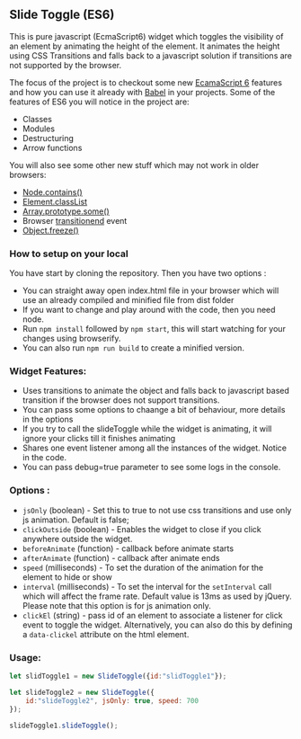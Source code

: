 ## Slide Toggle (ES6)

This is pure javascript (EcmaScript6) widget which toggles the visibility of an element by animating the height of the element. It animates the height using CSS Transitions and falls back to a javascript solution if transitions are not supported by the browser.

The focus of the project is to checkout some new [EcamaScript 6](https://kangax.github.io/compat-table/es6/) features and how you can use it already with [Babel](babeljs.io) in your projects. Some of the features of ES6 you will notice in the project are:
* Classes
* Modules
* Destructuring
* Arrow functions

You will also see some other new stuff which may not work in older browsers:
* [Node.contains()](https://developer.mozilla.org/en-US/docs/Web/API/Node/contains)
* [Element.classList](https://developer.mozilla.org/en-US/docs/Web/API/Element/classList)
* [Array.prototype.some()](https://developer.mozilla.org/en/docs/Web/JavaScript/Reference/Global_Objects/Array/some)
* Browser [transitionend](https://developer.mozilla.org/en-US/docs/Web/Events/transitionend) event
* [Object.freeze()](https://developer.mozilla.org/en-US/docs/Web/JavaScript/Reference/Global_Objects/Object/freeze)

### How to setup on your local
You have start by cloning the repository. Then you have two options :
* You can straight away open index.html file in your browser which will use an already compiled and minified file from dist folder
* If you want to change and play around with the code, then you need node. 
* Run `npm install` followed by `npm start`, this will start watching for your changes using browserify.
* You can also run `npm run build` to create a minified version.

### Widget Features:
* Uses transitions to animate the object and falls back to javascript based transition if the browser does not support transitions.
* You can pass some options to chaange a bit of behaviour, more details in the options
* If you try to call the slideToggle while the widget is animating, it will ignore your clicks till it finishes animating
* Shares one event listener among all the instances of the widget. Notice in the code.
* You can pass debug=true parameter to see some logs in the console.

### Options :

* `jsOnly` (boolean) - Set this to true to not use css transitions and use only js animation. Default is false;
* `clickOutside` (boolean) - Enables the widget to close if you click anywhere outside the widget.
* `beforeAnimate` (function) - callback before animate starts
* `afterAnimate` (function) - callback after animate ends
* `speed` (milliseconds) - To set the duration of the animation for the element to hide or show
* `interval` (milliseconds) - To set the interval for the `setInterval` call which will affect the frame rate. Default value is 13ms as used by jQuery. Please note that this option is for js animation only.
* `clickEl` (string) - pass id of an element to associate a listener for click event to toggle the widget. Alternatively, you can also do this by defining a `data-clickel` attribute on the html element.

### Usage:
```javascript
let slidToggle1 = new SlideToggle({id:"slidToggle1"});

let slideToggle2 = new SlideToggle({
    id:"slideToggle2", jsOnly: true, speed: 700
});

slideToggle1.slideToggle();
```
